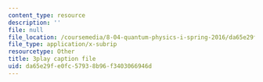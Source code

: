 ```yaml
---
content_type: resource
description: ''
file: null
file_location: /coursemedia/8-04-quantum-physics-i-spring-2016/da65e29fe0fc57938b96f3403066946d_GWMeYKUvj7Y.vtt
file_type: application/x-subrip
resourcetype: Other
title: 3play caption file
uid: da65e29f-e0fc-5793-8b96-f3403066946d
---
```

